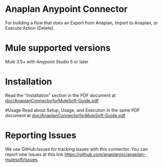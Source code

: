 # Anaplan Anypoint Connector

For building a flow that does an Export from Anaplan, Import to Anaplan, or Execute Action (Delete).

# Mule supported versions
Mule 3.5+ with Anypoint Studio 5 or later

# Installation 
Read the "Installation" section in the PDF document at [doc/AnaplanConnectorforMuleSoft-Guide.pdf](https://github.com/anaplaninc/anaplan-mulesoft/raw/develop_3.6/doc/AnaplanConnectorforMuleSoft-Guide.pdf)

#Usage
Read about Setup, Usage, and Execution in the same PDF document at [doc/AnaplanConnectorforMuleSoft-Guide.pdf](https://github.com/anaplaninc/anaplan-mulesoft/raw/develop_3.6/doc/AnaplanConnectorforMuleSoft-Guide.pdf)

# Reporting Issues
We use GitHub:Issues for tracking issues with this connector. You can report new issues at this link https://github.com/anaplaninc/anaplan-mulesoft/issues.